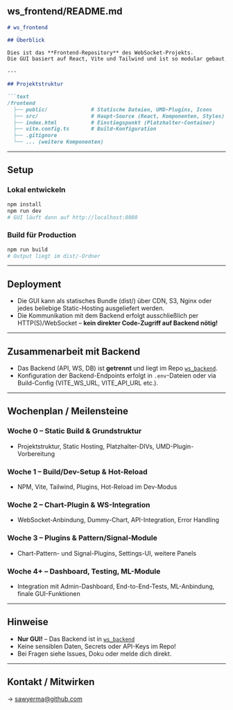 ## ws_frontend/README.md

```markdown
# ws_frontend

## Überblick

Dies ist das **Frontend-Repository** des WebSocket-Projekts.  
Die GUI basiert auf React, Vite und Tailwind und ist so modular gebaut, dass sie auch per Builder.io oder Bolt erweitert/gepflegt werden kann.

---

## Projektstruktur

```text
/frontend
  ├── public/              # Statische Dateien, UMD-Plugins, Icons
  ├── src/                 # Haupt-Source (React, Komponenten, Styles)
  ├── index.html           # Einstiegspunkt (Platzhalter-Container)
  ├── vite.config.ts       # Build-Konfiguration
  ├── .gitignore
  └── ... (weitere Komponenten)
````

---

## Setup

### **Lokal entwickeln**

```bash
npm install
npm run dev
# GUI läuft dann auf http://localhost:8080
```

### **Build für Production**

```bash
npm run build
# Output liegt im dist/-Ordner
```

---

## Deployment

* Die GUI kann als statisches Bundle (dist/) über CDN, S3, Nginx oder jedes beliebige Static-Hosting ausgeliefert werden.
* Die Kommunikation mit dem Backend erfolgt ausschließlich per HTTP(S)/WebSocket – **kein direkter Code-Zugriff auf Backend nötig!**

---

## Zusammenarbeit mit Backend

* Das Backend (API, WS, DB) ist **getrennt** und liegt im Repo [`ws_backend`](https://github.com/sawyerma/ws_backend).
* Konfiguration der Backend-Endpoints erfolgt in `.env`-Dateien oder via Build-Config (VITE\_WS\_URL, VITE\_API\_URL etc.).

---

## Wochenplan / Meilensteine

### **Woche 0 – Static Build & Grundstruktur**

* Projektstruktur, Static Hosting, Platzhalter-DIVs, UMD-Plugin-Vorbereitung

### **Woche 1 – Build/Dev-Setup & Hot-Reload**

* NPM, Vite, Tailwind, Plugins, Hot-Reload im Dev-Modus

### **Woche 2 – Chart-Plugin & WS-Integration**

* WebSocket-Anbindung, Dummy-Chart, API-Integration, Error Handling

### **Woche 3 – Plugins & Pattern/Signal-Module**

* Chart-Pattern- und Signal-Plugins, Settings-UI, weitere Panels

### **Woche 4+ – Dashboard, Testing, ML-Module**

* Integration mit Admin-Dashboard, End-to-End-Tests, ML-Anbindung, finale GUI-Funktionen

---

## Hinweise

* **Nur GUI!** – Das Backend ist in [`ws_backend`](https://github.com/sawyerma/ws_backend)
* Keine sensiblen Daten, Secrets oder API-Keys im Repo!
* Bei Fragen siehe Issues, Doku oder melde dich direkt.

---

## Kontakt / Mitwirken
→ [sawyerma@github.com](mailto:sawyerma@github.com)
